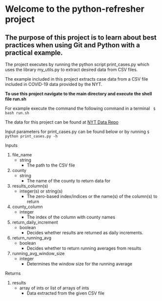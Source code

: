 
# Welcome to the python-refresher project

## The purpose of this project is to learn about best practices when using Git and Python with a practical example.

The project executes by running the python script print_cases.py which uses the library my_utils.py to extract desired data from CSV files.

The  example included in this project extracts case data from a CSV file included in COVID-19 data provided by the NYT. 

**To use this project navigate to the main directory and execute the shell file run.sh**

For example execute the command the following command in a terminal 
``` $ bash run.sh```

The data for this project can be found at [NYT Data Repo](https://github.com/nytimes/covid-19-data.git)




Input parameters for print_cases.py can be found below or by running ```$ python print_cases.py -h```

Inputs
1. file_name 
    - string 
        - The path to the CSV file
2. county
    - string 
        - The name of the county to return data for
3. results_column(s)
    - integer(s) or string(s)
        - The zero-based index/indices or the name(s) of the column(s) to return
4. county_column
    - integer 
        - The index of the column with county names
5. return_daily_increment 
    - boolean
        - Decides whether results are returned as daily increments.
6. return_running_avg
    - boolean
        - Decides whether to return running averages from results
7. running_avg_window_size 
    - integer
        - Determines the window size for the running average


Returns
1. results
    - array of ints or list of arrays of ints
        - Data extracted from the given CSV file
